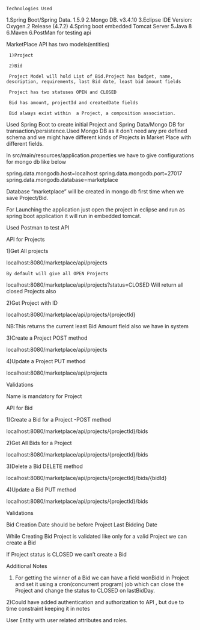     Technologies Used

   1.Spring Boot/Spring Data. 1.5.9 
   2.Mongo DB. v3.4.10
   3.Eclipse IDE   Version: Oxygen.2 Release (4.7.2)
   4.Spring boot embedded Tomcat Server
   5.Java 8
   6.Maven 
   6.PostMan for testing api
   
MarketPlace API has two models(entities)

     1)Project 

     2)Bid

     Project Model will hold List of Bid.Project has budget, name, description, requirements, last Bid date, least bid amount fields

     Project has two statuses OPEN and CLOSED

     Bid has amount, projectId and createdDate fields

     Bid always exist within  a Project, a composition association.


   Used Spring Boot to create initial Project and Spring Data/Mongo DB for transaction/persistence.Used Mongo DB as it don’t need any pre defined schema and we might have different kinds of Projects in Market Place with different fields.

In src/main/resources/application.properties we have to give configurations for mongo db like below 

spring.data.mongodb.host=localhost
spring.data.mongodb.port=27017
spring.data.mongodb.database=marketplace

Database “marketplace” will be created in mongo db first time when we save Project/Bid.


For Launching the application just open the project in eclipse and run as spring boot application it will run in embedded tomcat.

Used Postman to test API

API for Projects

1)Get All projects

localhost:8080/marketplace/api/projects
    
    By default will give all OPEN Projects
localhost:8080/marketplace/api/projects?status=CLOSED
        Will return all closed Projects also
     

2)Get Project with ID

localhost:8080/marketplace/api/projects/{projectId}

NB:This returns the current least Bid Amount  field also we have in system

3)Create a Project POST method

localhost:8080/marketplace/api/projects

4)Update a Project PUT method

localhost:8080/marketplace/api/projects

Validations 

Name is mandatory for Project

API for Bid

1)Create a Bid for a Project -POST method

localhost:8080/marketplace/api/projects/{projectId}/bids

2)Get All Bids for a Project 

localhost:8080/marketplace/api/projects/{projectId}/bids

3)Delete a Bid DELETE method

localhost:8080/marketplace/api/projects/{projectId}/bids/{bidId}

4)Update a Bid PUT method

localhost:8080/marketplace/api/projects/{projectId}/bids

Validations

Bid Creation Date should be before Project Last Bidding Date

While Creating Bid Project is validated like only for a valid Project we can create a Bid

If Project status is CLOSED we can’t create a Bid


Additional Notes


1) For getting the winner of a Bid we can have a field wonBidId in Project and set it using  a cron(concurrent program) job which can close the Project and change the status to CLOSED on lastBidDay.

2)Could have added authentication and  authorization to API , but due to time constraint keeping it in notes

User Entity with user related attributes and roles.
